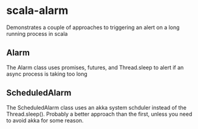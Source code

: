 # scala-alarm

Demonstrates a couple of approaches to triggering an alert on a 
long running process in scala

## Alarm
The Alarm class uses promises, futures, and Thread.sleep to alert if an async process is taking too long

## ScheduledAlarm
The ScheduledAlarm class uses an akka system schduler instead of the Thread.sleep(). Probably a better
approach than the first, unless you need to avoid akka for some reason.